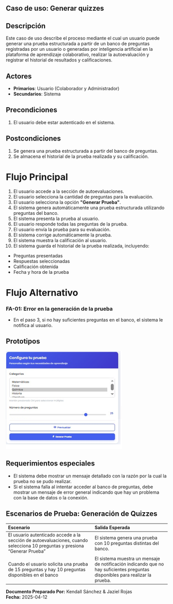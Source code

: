 ## Caso de uso: **Generar quizzes**

## Descripción
Este caso de uso describe el proceso mediante el cual un usuario puede generar una prueba estructurada a partir de un banco de preguntas registradas por un usuario o generadas por inteligencia artificial en la plataforma de aprendizaje colaborativo, realizar la autoevaluación y registrar el historial de resultados y calificaciones.

## Actores
- **Primarios**: Usuario (Colaborador y Administrador)
- **Secundarios**: Sistema 

## Precondiciones
1. El usuario debe estar autenticado en el sistema.

## Postcondiciones
1. Se genera una prueba estructurada a partir del banco de preguntas.
2. Se almacena el historial de la prueba realizada y su calificación.

# Flujo Principal
1.  El usuario accede a la sección de autoevaluaciones.
2.  El usuario selecciona la cantidad de preguntas para la evaluación.
3.  El usuario selecciona la opción **"Generar Prueba"**.
4.  El sistema genera automáticamente una prueba estructurada utilizando preguntas del banco.
5.  El sistema presenta la prueba al usuario.
6.  El usuario responde todas las preguntas de la prueba.
7.  El usuario envía la prueba para su evaluación.
8.  El sistema corrige automáticamente la prueba.
9.  El sistema muestra la calificación al usuario.
10. El sistema guarda el historial de la prueba realizada, incluyendo:
   - Preguntas presentadas
   - Respuestas seleccionadas
   - Calificación obtenida
   - Fecha y hora de la prueba

# Flujo Alternativo

### FA-01: Error en la generación de la prueba
- En el paso 3, si no hay suficientes preguntas en el banco, el sistema le notifica al usuario. 

## Prototipos
![Prototipo generar quices en la plataforma](imagenes/prototipo-generar-quicezz-act.png)

## Requerimientos especiales

- El sistema debe mostrar un mensaje detallado con la razón por la cual la prueba no se pudo realizar.
- Si el sistema falla al intentar acceder al banco de preguntas, debe mostrar un mensaje de error general indicando que hay un problema con la base de datos o la conexión.

## Escenarios de Prueba: Generación de Quizzes

| Escenario | Salida Esperada |
|:----------|:----------------|
| El usuario autenticado accede a la sección de autoevaluaciones, cuando selecciona 10 preguntas y presiona “Generar Prueba” | El sistema genera una prueba con 10 preguntas distintas del banco. |
| Cuando el usuario solicita una prueba de 15 preguntas y hay 10 preguntas disponibles en el banco | El sistema muestra un mensaje de notificación indicando que no hay suficientes preguntas disponibles para realizar la prueba. |

**Documento Preparado Por:** Kendall Sánchez & Jaziel Rojas  
**Fecha:** 2025-04-12
